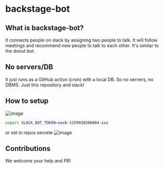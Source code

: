 # backstage-bot

## What is backstage-bot?
It connects people on slack by assigning two people to talk. It will follow meetings and recommend new people to talk to each other. It's similar to the donut bot.

## No servers/DB
It just runs as a GitHub action (cron) with a local DB. So no servers, no DBMS. Just this repository and slack!

## How to setup 
![image](https://user-images.githubusercontent.com/901975/108782079-e3647f80-75a5-11eb-811b-dc77dcf0a22a.png)

```bash
export SLACK_BOT_TOKEN=xoxb-1259930306004-xxx
```

or set in repos secrete
![image](https://user-images.githubusercontent.com/901975/108782134-ff682100-75a5-11eb-907e-6f85616e1624.png)


## Contributions
We welcome your help and PR!
